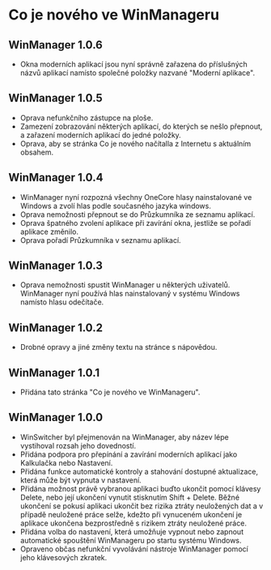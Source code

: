 # Co je nového ve WinManageru
## WinManager 1.0.6
* Okna moderních aplikací jsou nyní správně zařazena do příslušných názvů aplikací namísto společné položky nazvané "Moderní aplikace".

## WinManager 1.0.5
* Oprava nefunkčního zástupce na ploše.
* Zamezení zobrazování některých aplikací, do kterých se nešlo přepnout, a zařazení moderních aplikací do jedné položky.
* Oprava, aby se stránka Co je nového načítalla z Internetu s aktuálním obsahem.

## WinManager 1.0.4
* WinManager nyní rozpozná všechny OneCore hlasy nainstalované ve Windows a zvolí hlas podle současného jazyka windows.
* Oprava nemožnosti přepnout se do Průzkumníka ze seznamu aplikací.
* Oprava špatného zvolení aplikace při zavírání okna, jestliže se pořadí aplikace změnilo.
* Oprava pořadí Průzkumníka v seznamu aplikací.

## WinManager 1.0.3
* Oprava nemožnosti spustit WinManager u některých uživatelů. WinManager nyní používá hlas nainstalovaný v systému Windows namísto hlasu odečítače.

## WinManager 1.0.2
* Drobné opravy a jiné změny textu na stránce s nápovědou.

## WinManager 1.0.1
* Přidána tato stránka "Co je nového ve WinManageru".

## WinManager 1.0.0
* WinSwitcher byl přejmenován na WinManager, aby název lépe vystihoval rozsah jeho dovedností.
* Přidána podpora pro přepínání a zavírání moderních aplikací jako Kalkulačka nebo Nastavení.
* Přidána funkce automatické kontroly a stahování dostupné aktualizace, která může být vypnuta v nastavení.
* Přidána možnost právě vybranou aplikaci buďto ukončit pomocí klávesy Delete, nebo její ukončení vynutit stisknutím Shift + Delete. Běžné ukončení se pokusí aplikaci ukončit bez rizika ztráty neuložených dat a v případě neuložené práce selže, kdežto při vynuceném ukončení je aplikace ukončena bezprostředně s rizikem ztráty neuložené práce.
* Přidána volba do nastavení, která umožňuje vypnout nebo zapnout automatické spouštění WinManageru po startu systému Windows.
* Opraveno občas nefunkční vyvolávání nástroje WinManager pomocí jeho klávesových zkratek.
